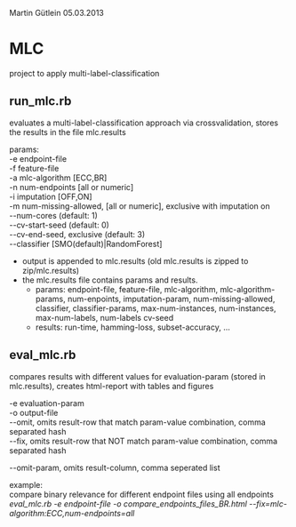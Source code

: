 Martin Gütlein
05.03.2013

# MLC

project to apply multi-label-classification

## run_mlc.rb 

evaluates a multi-label-classification approach via crossvalidation, stores the results in the file mlc.results

params:  
-e endpoint-file  
-f feature-file  
-a mlc-algorithm [ECC,BR]  
-n num-endpoints [all or numeric]  
-i imputation [OFF,ON]  
-m num-missing-allowed, [all or numeric], exclusive with imputation on  
--num-cores (default: 1)  
--cv-start-seed (default: 0)  
--cv-end-seed, exclusive (default: 3)  
--classifier [SMO(default)|RandomForest]  

* output is appended to mlc.results (old mlc.results is zipped to zip/<data>mlc.results)
* the mlc.results file contains params and results.
    * params: endpoint-file, feature-file, mlc-algorithm, mlc-algorithm-params, num-enpoints, imputation-param, num-missing-allowed, classifier, classifier-params, max-num-instances, num-instances, max-num-labels, num-labels cv-seed
    * results: run-time, hamming-loss, subset-accuracy, ...


## eval_mlc.rb

compares results with different values for evaluation-param (stored in mlc.results), creates html-report with tables and figures

-e evaluation-param  
-o output-file  
--omit, omits result-row that match param-value combination, comma separated hash  
--fix, omits result-row that NOT match param-value combination, comma separated hash  

--omit-param, omits result-column, comma seperated list

example:  
compare binary relevance for different endpoint files using all endpoints
*eval_mlc.rb -e endpoint-file -o compare_endpoints_files_BR.html --fix=mlc-algorithm:ECC,num-endpoints=all*
